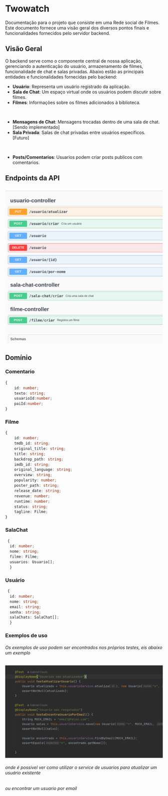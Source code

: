 # Twowatch

Documentação para o projeto que consiste em uma Rede social de Filmes.
Este documento fornece uma visão geral dos diversos pontos finais e funcionalidades fornecidos pelo servidor backend.

## Visão Geral

O backend serve como o componente central de nossa aplicação, gerenciando a autenticação do usuário, armazenamento de filmes, funcionalidade de chat e salas privadas. Abaixo estão as principais entidades e funcionalidades fornecidas pelo backend:

- **Usuário**: Representa um usuário registrado da aplicação. 
- **Sala de Chat**: Um espaço virtual onde os usuários podem discutir sobre filmes.
- **Filmes**: Informações sobre os filmes adicionados à biblioteca.

<br/>

- **Mensagens de Chat**: Mensagens trocadas dentro de uma sala de chat. [Sendo implementado]
- **Sala Privada**: Salas de chat privadas entre usuários específicos. [Futuro]


<br/>

- **Posts/Comentarios**: Usuarios podem criar posts publicos com comentarios.

## Endpoints da API
![img.png](docs/img.png) 
 
## Domínio


### Comentario

```ts
{
    id: number;
    texto: string;
    usuarioId:number;
    paiId:number;
}
```

### Filme

```ts
{
    id: number;
    tmdb_id: string;
    original_title: string;
    title: string;
    backdrop_path: string;
    imdb_id: string;
    original_language: string;
    overview: string;
    popularity: number;
    poster_path: string;
    release_date: string;
    revenue: number;
    runtime: number;
    status: string;
    tagline: Filme;
}
```

### SalaChat

```ts
 {
  id: number;
  nome: string;
  filme: Filme;
  usuarios: Usuario[];
  }

```

### Usuário

```ts
 {
  id: number;
  nome: string;
  email: string;
  senha: string;
  salaChats: SalaChat[];
  }
```


### Exemplos de uso

###### Os exemplos de uso podem ser encontrados nos próprios testes, eis abaixo um exemplo
![testes-uso.png](docs/testes-uso.png)
###### onde é possivel ver como utilizar o service de usuarios para atualizar um usuário existente
###### ou encontrar um usuario por email
